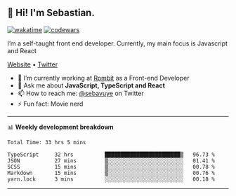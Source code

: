 ## 👋 Hi! I'm Sebastian.

[![wakatime](https://wakatime.com/badge/user/df0036c6-328a-4a39-be9b-e49417ed22a1.svg)](https://wakatime.com/@df0036c6-328a-4a39-be9b-e49417ed22a1)
[![codewars](https://www.codewars.com/users/sebavuye/badges/small)](https://www.codewars.com/users/sebavuye)

I’m a self-taught front end developer. Currently, my main focus is Javascript and React

[Website](https://sebastianvuye.be) • [Twitter](https://twitter.com/sebavuye)

- 🔭 I’m currently working at [Rombit](https://rombit.com/) as a Front-end Developer
- 💬 Ask me about **JavaScript, TypeScript and React**
- 📫 How to reach me: [@sebavuye](https://twitter.com/sebavuye) on Twitter
- ⚡ Fun fact: Movie nerd

-------

📊 **Weekly development breakdown**

<!--START_SECTION:waka-->

```text
Total Time: 33 hrs 5 mins

TypeScript     32 hrs          ████████████████████████▒   96.73 %
JSON           27 mins         ▒░░░░░░░░░░░░░░░░░░░░░░░░   01.41 %
SCSS           15 mins         ▒░░░░░░░░░░░░░░░░░░░░░░░░   00.78 %
Markdown       15 mins         ▒░░░░░░░░░░░░░░░░░░░░░░░░   00.76 %
yarn.lock      3 mins          ░░░░░░░░░░░░░░░░░░░░░░░░░   00.18 %
```

<!--END_SECTION:waka-->
-------
